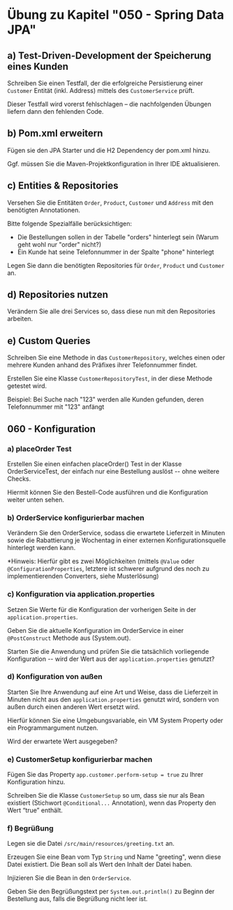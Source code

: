 # Übung zu Kapitel "050 - Spring Data JPA"

## a) Test-Driven-Development der Speicherung eines Kunden

Schreiben Sie einen Testfall, der die erfolgreiche Persistierung einer `Customer` Entität
(inkl. Address) mittels des `CustomerService` prüft.

Dieser Testfall wird vorerst fehlschlagen – die nachfolgenden Übungen liefern dann 
den fehlenden Code.

## b) Pom.xml erweitern

Fügen sie den JPA Starter und die H2 Dependency der pom.xml hinzu.

Ggf. müssen Sie die Maven-Projektkonfiguration in Ihrer IDE aktualisieren.

## c) Entities & Repositories

Versehen Sie die Entitäten `Order`, `Product`, `Customer` und `Address` mit den benötigten 
Annotationen. 

Bitte folgende Spezialfälle berücksichtigen:
* Die Bestellungen sollen in der Tabelle "orders" hinterlegt sein 
(Warum geht wohl nur "order" nicht?)
* Ein Kunde hat seine Telefonnummer in der Spalte "phone" hinterlegt 
 
Legen Sie dann die benötigten Repositories für `Order`, `Product` und `Customer` an.

## d) Repositories nutzen

Verändern Sie alle drei Services so, dass diese nun mit den Repositories arbeiten.

## e) Custom Queries

Schreiben Sie eine Methode in das `CustomerRepository`, welches einen oder mehrere 
Kunden anhand des Präfixes ihrer Telefonnummer findet.

Erstellen Sie eine Klasse `CustomerRepositoryTest`, in der diese Methode getestet wird.

Beispiel: Bei Suche nach "123" werden alle Kunden gefunden, deren Telefonnummer 
mit "123" anfängt


## 060 - Konfiguration

### a) placeOrder Test

Erstellen Sie einen einfachen placeOrder() Test in der Klasse OrderServiceTest, der einfach
nur eine Bestellung auslöst -- ohne weitere Checks.

Hiermit können Sie den Bestell-Code ausführen und die Konfiguration weiter unten sehen.

### b) OrderService konfigurierbar machen

Verändern Sie den OrderService, sodass die erwartete Lieferzeit in Minuten sowie die
Rabattierung je Wochentag in einer externen Konfigurationsquelle hinterlegt werden kann.

*Hinweis: Hierfür gibt es zwei Möglichkeiten (mittels `@Value` oder `@ConfigurationProperties`,
letztere ist schwerer aufgrund des noch zu implementierenden Converters, siehe Musterlösung)

### c) Konfiguration via application.properties

Setzen Sie Werte für die Konfiguration der vorherigen Seite in der `application.properties`.

Geben Sie die aktuelle Konfiguration im OrderService in einer `@PostConstruct` Methode aus 
(System.out).

Starten Sie die Anwendung und prüfen Sie die tatsächlich vorliegende Konfiguration -- 
wird der Wert aus der `application.properties` genutzt?

### d) Konfiguration von außen

Starten Sie Ihre Anwendung auf eine Art und Weise, dass die Lieferzeit in Minuten nicht 
aus den `application.properties` genutzt wird, sondern von außen durch einen anderen Wert 
ersetzt wird.

Hierfür können Sie eine Umgebungsvariable, ein VM System Property oder ein Programmargument nutzen.

Wird der erwartete Wert ausgegeben?

### e) CustomerSetup konfigurierbar machen

Fügen Sie das Property `app.customer.perform-setup = true` zu Ihrer Konfiguration hinzu.

Schreiben Sie die Klasse `CustomerSetup` so um, dass sie nur als Bean existiert (Stichwort `@Conditional...` Annotation), 
wenn das Property den Wert “true” enthält.

### f) Begrüßung

Legen sie die Datei `/src/main/resources/greeting.txt` an.

Erzeugen Sie eine Bean vom Typ `String` und Name "greeting", wenn diese Datei existiert. 
Die Bean soll als Wert den Inhalt der Datei haben.

Injizieren Sie die Bean in den `OrderService`.

Geben Sie den Begrüßungstext per `System.out.println()` zu Beginn der Bestellung aus, 
falls die Begrüßung nicht leer ist.
